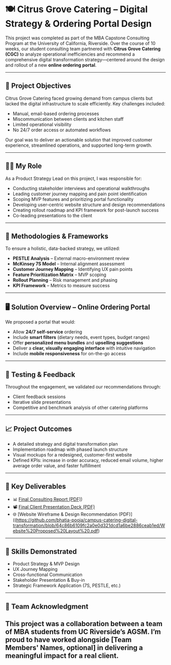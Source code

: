 # 🍽 Citrus Grove Catering – Digital Strategy & Ordering Portal Design

This project was completed as part of the MBA Capstone Consulting Program at the University of California, Riverside. Over the course of 10 weeks, our student consulting team partnered with **Citrus Grove Catering (CGC)** to analyze operational inefficiencies and recommend a comprehensive digital transformation strategy—centered around the design and rollout of a new **online ordering portal**.

---

## 🧭 Project Objectives

Citrus Grove Catering faced growing demand from campus clients but lacked the digital infrastructure to scale efficiently. Key challenges included:

- Manual, email-based ordering processes
- Miscommunication between clients and kitchen staff
- Limited operational visibility
- No 24/7 order access or automated workflows

Our goal was to deliver an actionable solution that improved customer experience, streamlined operations, and supported long-term growth.

---

## 👩‍💼 My Role

As a Product Strategy Lead on this project, I was responsible for:

- Conducting stakeholder interviews and operational walkthroughs
- Leading customer journey mapping and pain point identification
- Scoping MVP features and prioritizing portal functionality
- Developing user-centric website structure and design recommendations
- Creating rollout roadmap and KPI framework for post-launch success
- Co-leading presentations to the client

---

## 🧩 Methodologies & Frameworks

To ensure a holistic, data-backed strategy, we utilized:

- **PESTLE Analysis** – External macro-environment review
- **McKinsey 7S Model** – Internal alignment assessment
- **Customer Journey Mapping** – Identifying UX pain points
- **Feature Prioritization Matrix** – MVP scoping
- **Rollout Planning** – Risk management and phasing
- **KPI Framework** – Metrics to measure success

---

## 🖥️ Solution Overview – Online Ordering Portal

We proposed a portal that would:
- Allow **24/7 self-service** ordering
- Include **smart filters** (dietary needs, event types, budget ranges)
- Offer **personalized menu bundles** and **upselling suggestions**
- Deliver a **clear, visually engaging interface** with intuitive navigation
- Include **mobile responsiveness** for on-the-go access
  
---

## 🧪 Testing & Feedback

Throughout the engagement, we validated our recommendations through:
- Client feedback sessions
- Iterative slide presentations
- Competitive and benchmark analysis of other catering platforms
  
---

## 📈 Project Outcomes

- A detailed strategy and digital transformation plan
- Implementation roadmap with phased launch structure
- Visual mockups for a redesigned, customer-first website
- Defined KPIs: increase in order accuracy, reduced email volume, higher average order value, and faster fulfillment
  
---

## 📂 Key Deliverables

- 📊 [Final Consulting Report (PDF)](https://github.com/bhatia-pooja/campus-catering-digital-transformation/blob/dcb64cd61084567397c353237084ecf4baa5b5db/Citrus%20Grove%20recommendations%20report.pdf))
- 📽 [Final Client Presentation Deck (PDF)](https://github.com/bhatia-pooja/campus-catering-digital-transformation/blob/64c86b6109fc2a0e0d321dcd1a6be2886ceab1ed/Client%20Presentation%20CGC.pdf)
- 🌐 [Website Wireframe & Design Recommendation (PDF)]((https://github.com/bhatia-pooja/campus-catering-digital-transformation/blob/64c86b6109fc2a0e0d321dcd1a6be2886ceab1ed/Website%20Proposed%20Layout%20.pdf)
  
---

## 🧠 Skills Demonstrated

- Product Strategy & MVP Design  
- UX Journey Mapping  
- Cross-functional Communication  
- Stakeholder Presentation & Buy-in  
- Strategic Framework Application (7S, PESTLE, etc.)
---

## 👥 Team Acknowledgment

This project was a collaboration between a team of MBA students from UC Riverside’s AGSM. I’m proud to have worked alongside [Team Members' Names, optional] in delivering a meaningful impact for a real client.
---
